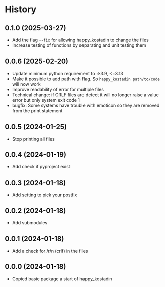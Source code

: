 # History

## 0.1.0 (2025-03-27)
- Add the flag `--fix` for allowing happy_kostadin to change the files
- Increase testing of functions by separating and unit testing them

## 0.0.6 (2025-02-20)
- Update minimum python requirement to =>3.9, <=3.13
- Make it possible to add path with flag. So `happy_kostadin path/to/code` will now work
- Improve readability of error for multiple files
- Technical change: if CRLF files are detect it will no longer raise a value error but only system exit code 1
- bugfix: Some systems have trouble with emoticon so they are removed from the print statement

## 0.0.5 (2024-01-25)
- Stop printing all files

## 0.0.4 (2024-01-19)
- Add check if pyproject exist

## 0.0.3 (2024-01-18)
- Add setting to pick your postfix

## 0.0.2 (2024-01-18)
- Add submodules

## 0.0.1 (2024-01-18)
- Add a check for /r/n (crlf) in the files

## 0.0.0 (2024-01-18)
- Copied basic package a start of happy_kostadin
